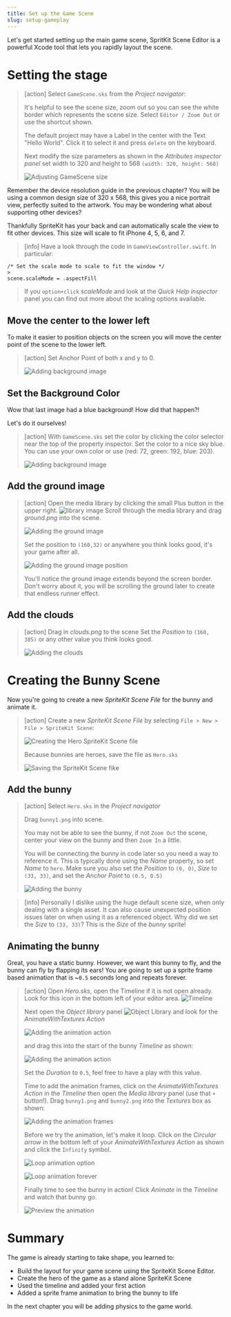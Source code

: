 ```yaml
---
title: Set up the Game Scene
slug: setup-gameplay
---
```


Let's get started setting up the main game scene, SpritKit Scene Editor is a
powerful Xcode tool that lets you rapidly layout the scene.

# Setting the stage

> [action] Select `GameScene.sks` from the _Project navigator_:
>
> It's helpful to see the scene size, zoom out so you can see the white border
> which represents the scene size. Select `Editor / Zoom Out` or use the
> shortcut shown.
>
> The default project may have a Label in the center with the Text "Hello
> World". Click it to select it and press `delete` on the keyboard.
>
> Next modify the size parameters as shown in the _Attributes inspector panel_
> set width to 320 and height to 568 `(width: 320, height: 568)`
>
> ![Adjusting GameScene size](../Tutorial-Images/xcode_gamescene_size.png)

Remember the device resolution guide in the previous chapter? You will be using
a common design size of 320 x 568, this gives you a nice portrait view,
perfectly suited to the artwork. You may be wondering what about supporting
other devices?

Thankfully SpriteKit has your back and can automatically scale the view to fit
other devices. This size will scale to fit iPhone 4, 5, 6, and 7.

> [info] Have a look through the code in `GameViewController.swift`. In
> particular:

```
/* Set the scale mode to scale to fit the window */
>
scene.scaleMode = .aspectFill
```

> If you `option+click` _scaleMode_ and look at the _Quick Help inspector_ panel
> you can find out more about the scaling options available.

## Move the center to the lower left

To make it easier to position objects on the screen you will move the center
point of the scene to the lower left.

> [action] Set Anchor Point of both x and y to 0.
>
> ![Adding background image](../Tutorial-Images/Xcode-set-anchor-point.png)

## Set the Background Color

Wow that last image had a blue background! How did that happen?!

Let's do it ourselves!

> [action] With `GameScene.sks` set the color by clicking the color selector
> near the top of the property inspector. Set the color to a nice sky blue. You
> can use your own color or use (red: 72, green: 192, blue: 203).
>
> ![Adding background image](../Tutorial-Images/Xcode-Background-color.png)

## Add the ground image

> [action] Open the media library by clicking the small Plus button in the upper
> right. ![library image](../Tutorial-Images/library_button.png) Scroll through
> the media library and drag _ground.png_ into the scene.
>
> ![Adding the ground image](../Tutorial-Images/Xcode_add_ground.png)
>
> Set the position to `(160,32)` or anywhere you think looks good, it's your
> game after all.
>
> ![Adding the ground image position](../Tutorial-Images/Xcode-ground-position.png)
>
> You'll notice the ground image extends beyond the screen border. Don't worry
> about it, you will be scrolling the ground later to create that endless runner
> effect.

## Add the clouds

> [action] Drag in _clouds.png_ to the scene Set the _Position_ to `(160, 385)`
> or any other value you think looks good.
>
> ![Adding the clouds](../Tutorial-Images/xcode-add-clouds.png)

# Creating the Bunny Scene

Now you're going to create a new _SpriteKit Scene File_ for the bunny and
animate it.

> [action] Create a new _SpriteKit Scene File_ by selecting
> `File > New > File > SpriteKit Scene`:
>
> ![Creating the Hero SpriteKit Scene file](../Tutorial-Images/xcode_add_sks.png)
>
> Because bunnies are heroes, save the file as `Hero.sks`
>
> ![Saving the SpriteKit Scene fike](../Tutorial-Images/xcode_add_sks_hero.png)

## Add the bunny

> [action] Select `Hero.sks` in the _Project navigator_
>
> Drag `bunny1.png` into scene.
>
> You may not be able to see the bunny, if not `Zoom Out` the scene, center your
> view on the bunny and then `Zoom In` a little.
>
> You will be connecting the bunny in code later so you need a way to reference
> it. This is typically done using the _Name_ property, so set _Name_ to `hero`.
> Make sure you also set the _Position_ to `(0, 0)`, _Size_ to `(33, 33)`, and
> set the _Anchor Point_ to `(0.5, 0.5)`
>
> ![Adding the bunny](../Tutorial-Images/xcode_add_hero.png)

<!--  -->

> [info] Personally I dislike using the huge default scene size, when only
> dealing with a single asset. It can also cause unexpected position issues
> later on when using it as a referenced object. Why did we set the _Size_ to
> `(33, 33)`? This is the _Size_ of the _bunny_ sprite!

## Animating the bunny

Great, you have a static bunny. However, we want this bunny to fly, and the
bunny can fly by flapping its ears! You are going to set up a sprite frame based
animation that is ~`0.5` seconds long and repeats forever.

> [action] Open _Hero.sks_, open the Timeline if it is not open already. Look
> for this icon in the bottom left of your editor area.
> ![Timeline](../Tutorial-Images/timeline.png)
>
> Next open the _Object library_ panel
> ![Object Library](../Tutorial-Images/object-library.png) and look for the
> _AnimateWithTextures Action_
>
> ![Adding the animation action](../Tutorial-Images/xcode-hero-add-action.png)
>
> and drag this into the start of the bunny _Timeline_ as shown:
>
> ![Adding the animation action](../Tutorial-Images/xcode-animate-duration.png)
>
> Set the _Duration_ to `0.5`, feel free to have a play with this value.
>
> Time to add the animation frames, click on the _AnimateWithTextures Action_ in
> the _Timeline_ then open the _Media library_ panel (use that `+` button!).
> Drag `bunny1.png` and `bunny2.png` into the _Textures_ box as shown:
>
> ![Adding the animation frames](../Tutorial-Images/xcode_hero_add_action_frames.png)
>
> Before we try the animation, let's make it loop. Click on the _Circular arrow_
> in the bottom left of your _AnimateWithTextures Action_ as shown and click the
> `Infinity` symbol.
>
> ![Loop animation option](../Tutorial-Images/xcode_hero_action_loop.png)
>
> ![Loop animation forever](../Tutorial-Images/xcode_hero_animation_action_loop.png)
>
> Finally time to see the bunny in action! Click _Animate_ in the _Timeline_ and
> watch that bunny go.
>
> ![Preview the animation](../Tutorial-Images/xcode_animate_button.png)

# Summary

The game is already starting to take shape, you learned to:

- Build the layout for your game scene using the SpriteKit Scene Editor.
- Create the hero of the game as a stand alone SpriteKit Scene
- Used the timeline and added your first action
- Added a sprite frame animation to bring the bunny to life

In the next chapter you will be adding physics to the game world.
